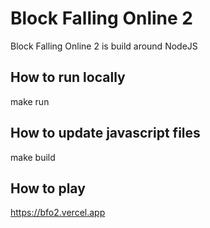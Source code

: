 # Block Falling Online 2

Block Falling Online 2 is build around NodeJS

## How to run locally

make run

## How to update javascript files

make build

## How to play

https://bfo2.vercel.app
